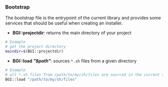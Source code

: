 ### Bootstrap
The bootstrap file is the entrypoint of the current library and provides some services that should be useful when creating an installer.
* **BGI::projectdir**: returns the main directory of your project
```bash
# Example
# get the project directory
maindir=$(BGI::projectdir)
```
* **BGI::load _"$path"_**: sources `*.sh` files from a given directory
```bash
# Example
# all *.sh files from /path/to/my/sh/files are sourced in the current script
BGI::load "/path/to/my/sh/files"
```